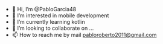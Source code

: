 - 👋 Hi, I’m @PabloGarcia48
- 👀 I’m interested in mobile development
- 🌱 I’m currently learning kotlin
- 💞️ I’m looking to collaborate on ...
- 📫 How to reach me by mail pabloroberto2011@gmail.com

<!---
PabloGarcia48/PabloGarcia48 is a ✨ special ✨ repository because its `README.md` (this file) appears on your GitHub profile.
You can click the Preview link to take a look at your changes.
--->
